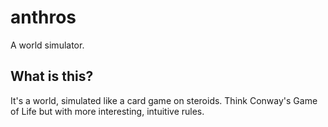 # anthros
A world simulator.

## What is this?

It's a world, simulated like a card game on steroids. Think Conway's Game of
Life but with more interesting, intuitive rules.
